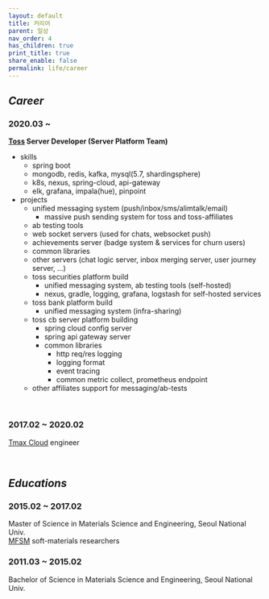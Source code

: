 ```yaml
---
layout: default
title: 커리어
parent: 일상
nav_order: 4
has_children: true
print_title: true
share_enable: false
permalink: life/career
---
```


## *Career*
### 2020.03 ~   
**[Toss](https://toss.im/team) Server Developer (Server Platform Team)**  

- skills
    - spring boot
    - mongodb, redis, kafka, mysql(5.7, shardingsphere)
    - k8s, nexus, spring-cloud, api-gateway
    - elk, grafana, impala(hue), pinpoint
- projects
    - unified messaging system (push/inbox/sms/alimtalk/email)
        - massive push sending system for toss and toss-affiliates
    - ab testing tools
    - web socket servers (used for chats, websocket push)
    - achievements server (badge system & services for churn users)
    - common libraries
    - other servers (chat logic server, inbox merging server, user journey server, ...)
    - toss securities platform build
        - unified messaging system, ab testing tools (self-hosted)
        - nexus, gradle, logging, grafana, logstash for self-hosted services
    - toss bank platform build
        - unified messaging system (infra-sharing)
    - toss cb server platform building
        - spring cloud config server
        - spring api gateway server
        - common libraries
            - http req/res logging
            - logging format
            - event tracing
            - common metric collect, prometheus endpoint
    - other affiliates support for messaging/ab-tests

<br/>

### 2017.02 ~ 2020.02  
[Tmax Cloud](https://www.tmax.co.kr/) engineer

<br/>

## *Educations*

### 2015.02 ~ 2017.02  
Master of Science in Materials Science and Engineering, Seoul National Univ.  
[MFSM](http://mfsm.snu.ac.kr) soft-materials researchers  

### 2011.03 ~ 2015.02
Bachelor of Science in Materials Science and Engineering, Seoul National Univ.
<br/>
